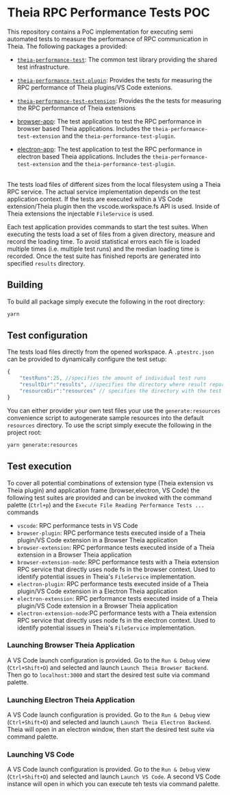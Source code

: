 # Theia RPC Performance Tests POC

This repository contains a PoC implementation for executing semi automated tests to measure the performance of RPC communication in Theia.
The following packages a provided:

-   [`theia-performance-test`](performance-test/): The common test library providing the shared test infrastructure.

-   [`theia-performance-test-plugin`](performance-test-plugin/): Provides the tests for measuring the RPC performance of Theia plugins/VS Code extenions.
-   [`theia-performance-test-extension`](performance-test-extension/): Provides the the tests for measuring the RPC performance of Theia extensions
-   [browser-app](browser-app/): The test application to test the RPC performance in browser based Theia applications.
    Includes the `theia-performance-test-extension` and the `theia-performance-test-plugin`.
-   [electron-app](electron-app/): The test application to test the RPC performance in electron based Theia applications.
    Includes the `theia-performance-test-extension` and the `theia-performance-test-plugin`.
<br><br>

The tests load files of different sizes from the local filesystem using a Theia RPC service.
The actual service implementation depends on the test application context.
If the tests are executed within a VS Code extension/Theia plugin then the vscode.workspace.fs API is used. Inside of Theia extensions the injectable `FileService` is used.

Each test application provides commands to start the test suites.
When executing the tests load a set of files from a given directory, measure and record the loading time.
To avoid statistical errors each file is loaded multiple times (i.e. multiple test runs) and the median loading time is recorded.
Once the test suite has finished reports are generated into specified `results` directory.

## Building

To build all package simply execute the following in the root directory:

```bash
yarn
```

## Test configuration

The tests load files directly from the opened workspace.
A `.ptestrc.json` can be provided to dynamically configure the test setup:

```ts
{
    "testRuns":25, //specifies the amount of individual test runs
    "resultDir":"results", //specifies the directory where result reports should be stored
    "resourceDir":"resources" // specifies the directory with the test resource files. All child files are considered valid test candidates
}
```

You can either provider your own test files your use the `generate:resources` convenience script to autogenerate sample resources into the default `resources` directory.
To use the script simply execute the following in the project root:

```bash
yarn generate:resources
```

## Test execution

To cover all potential combinations of extension type (Theia extension vs Theia plugin) and application frame (browser,electron, VS Code) the  following test suites are provided and can be invoked with the command palette (`Ctrl+p`) and the `Execute File Reading Performance Tests ...` commands

- `vscode`: RPC performance tests in VS Code
- `browser-plugin`: RPC performance tests executed inside of a Theia plugin/VS Code extension in a Browser Theia application
- `browser-extension`: RPC performance tests executed inside of a Theia  extension in a Browser Theia application
- `browser-extension-node`: RPC performance tests with a Theia extension RPC service that directly uses node fs in the browser context. 
Used to identify potential issues in Theia's `FileService` implementation.
- `electron-plugin`: RPC performance tests executed inside of a Theia plugin/VS Code extension in a Electron Theia application
- `electron-extension`:  RPC performance tests executed inside of a Theia plugin/VS Code extension in a Browser Theia application
- `electron-extension-node`:PC performance tests with a Theia extension RPC service that directly uses node fs in the electron context. 
Used to identify potential issues in Theia's `FileService` implementation.

### Launching Browser Theia Application

A VS Code launch configuration is provided.
 Go to the `Run & Debug` view (`Ctrl+Shift+D`) and
selected and launch `Launch Theia Browser Backend`.
 Then go to `localhost:3000` and start the desired test suite via command palette.

### Launching Electron Theia Application

A VS Code launch configuration is provided. 
Go to the `Run & Debug` view (`Ctrl+Shift+D`) and
selected and launch `Launch Theia Electron Backend`. 
Theia will open in an electron window, then start the desired test suite via command palette.

### Launching VS Code

A VS Code launch configuration is provided. 
Go to the `Run & Debug` view (`Ctrl+Shift+D`) and
selected and launch `Launch VS Code`. 
A second VS Code instance will open in which you can execute teh tests via command palette.
